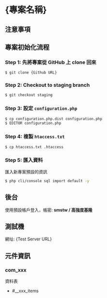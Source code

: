 # {專案名稱}

## 注意事項



## 專案初始化流程

### Step 1: 先將專案從 GitHub 上 clone 回來

```bash
$ git clone {Github URL}
```

### Step 2: Checkout to staging branch

```bash
$ git checkout staging
```

### Step 3: 設定 `configuration.php`

```bash
$ cp configuration.php.dist configuration.php
$ EDITOR configuration.php
```

### Step 4: 複製 `htaccess.txt`

```bash
$ cp htaccess.txt .htaccess
```

### Step 5: 匯入資料

匯入新專案預設的資訊

```bash
$ php cli/console sql import default -y
```

## 後台

使用預設帳戶登入，帳密: **smstw / 高強度基隆**

## 測試機

網址: {Test Server URL}

## 元件資訊

### com_xxx

資料表

- #__xxx_items
